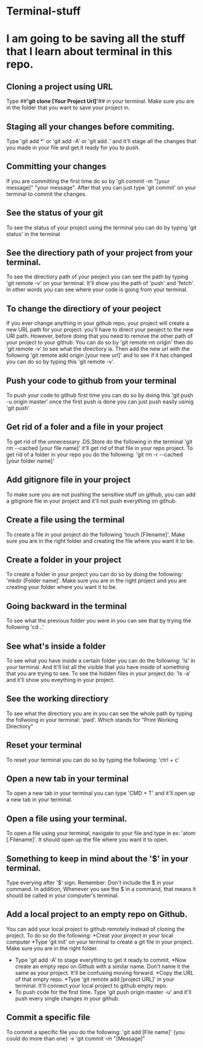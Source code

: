 # Terminal-stuff
# I am going to be saving all the stuff that I learn about terminal in this repo.

## Cloning a project using URL
Type ##**'git clone [Your Project Url]'**##  in your terminal. Make sure you are in the folder that you want to save your project in. 

## Staging all your changes before commiting.
Type 'git add *' or 'git add -A' or 'git add .' and it'll stage all the changes that you made in your file and get it ready for you to push. 

## Committing your changes
If you are committing the first time do so by 'git commit -m "[your message]" "your message". After that you can just type 'git commit' on your terminal to commit the changes.

## See the status of your git
To see the status of your project using the terminal you can do by typing 'git status' in the terminal

## See the directiory path of your project from your terminal.
To see the directiory path of your peoject you can see the path by typing 'git remote -v' on your terminal. It'll show you the path of 'push' and 'fetch'. In other words you can see where your code is going from your terminal.

## To change the directiory of your peoject
If you ever change anything in your github repo, your project will create a new URL path for your project. you'll have to direct your peoject to the new URl path. However, before doing that you need to remove the other path of your project to your github. You can do so by 'git remote rm origin' then do 'git remote -v' to see what the directiory is. Then add the new url with the following 'git remote add origin [your new url]' and to see if it has changed you can do so by typing this 'git remote -v'.

## Push your code to github from your terminal
To push your code to github first time you can do so by doing this 'git push -u origin master' once the first push is done you can just push easily usinig 'git push'

## Get rid of a foler and a file in your project
To get rid of the unnecessary .DS.Store do the following in the terminal 'git rm --cached [your file name]' it'll get rid of that file in your repo project. 
To get rid of a folder in your repo you do the following: 'git rm -r --cached [your folder name]' 

## Add gitignore file in your project
To make sure you are not pushing the sensitive stuff on github, you can add a gitignore file in your project and it'll not push everything on github.

## Create a file using the terminal
To create a file in your project do the following 'touch [Filename]'. Make sure you are in the right folder and creating the file where you want it to be. 

## Create a folder in your project
To create a folder in your project you can do so by doing the following: 'mkdir [Folder name]'. Make sure you are in the right project and you are creating your folder where you want it to be. 

## Going backward in the terminal
To see what the previous folder you were in you can see that by trying the following 'cd ..'

## See what's inside a folder
To see what you have inside a certain folder you can do the following: 'ls' in your terminal. And It'll list all the visible that you have inside of something that you are trying to see. To see the hidden files in your project do: 'ls -a' and it'll show you eveything in your project.

## See the working directiory
To see what the directiory you are in you can see the whole path by typing the follwoing in your terminal: 'pwd'. Which stands for "Print Working Directiory"

## Reset your terminal
To reset your terminal you can do so by typing the follwoing: 'ctrl + c'

## Open a new tab in your terminal
To open a new tab in your terminal you can type 'CMD + T' and it'll open up a new tab in your terminal.

## Open a file using your terminal.
To open a file using your terminal, navigate to your file and type in ex: 'atom [.Filename]'. It should open up the file where you want it to open. 

## Something to keep in mind about the '$' in your terminal.
Type everying after '$' sign. Remember: Don't include the $ in your command. In addition, Whenever you see the $ in a command, that means it should be called in your computer's terminal.

## Add a local project to an empty repo on Github.
You can add your local project to github remotely instead of cloning the project. To do so do the following: 
*Creat your project in your local computer
*Type 'git init' on your terminal to create a git file in your project. Make sure you are in the right folder.
* Type 'git add -A' to stage everything to get it ready to commit.
*Now create an empty repo on Github with a similar name. Don't name it the same as your project. It'll be confusing moving forward.
*Copy the URL of that empty repo.
*Type 'git remote add [project URL]' in your terminal. It'll connect your local project to github empty repo.
* To push code for the first time. Type 'git push origin master -u' and it'll push every single changes in your github.

## Commit a specific file 
To commit a specific file you do the following: 'git add [File name]' {you could do more than one}  -> 'git commit -m "[Message]"




